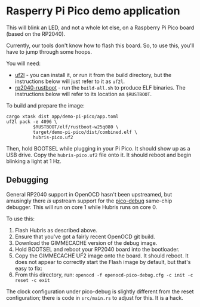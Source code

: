 # Rasperry Pi Pico demo application

This will blink an LED, and not a whole lot else, on a Raspberry Pi Pico board
(based on the RP2040).

Currently, our tools don't know how to flash this board. So, to use this, you'll
have to jump through some hoops.

You will need:

- [uf2l](https://github.com/cbiffle/uf2l) - you can install it, or run it from
  the build directory, but the instructions below will just refer to it as
  `uf2l`.
- [rp2040-rustboot](https://github.com/cbiffle/rp2040-rustboot) - run the
  `build-all.sh` to produce ELF binaries. The instructions below will refer to
  its location as `$RUSTBOOT`.

To build and prepare the image:

```
cargo xtask dist app/demo-pi-pico/app.toml
uf2l pack -e 4096 \
          $RUSTBOOT/elf/rustboot-w25q080 \
          target/demo-pi-pico/dist/combined.elf \
          hubris-pico.uf2
```

Then, hold BOOTSEL while plugging in your Pi Pico. It should show up as a USB
drive. Copy the `hubris-pico.uf2` file onto it. It should reboot and begin
blinking a light at 1 Hz.

## Debugging

General RP2040 support in OpenOCD hasn't been upstreamed, but amusingly there
_is_ upstream support for the [pico-debug] same-chip debugger. This will run on
core 1 while Hubris runs on core 0.

To use this:

1. Flash Hubris as described above.
2. Ensure that you've got a fairly recent OpenOCD git build.
3. Download the GIMMECACHE version of the debug image.
4. Hold BOOTSEL and reboot your RP2040 board into the bootloader.
5. Copy the GIMMECACHE UF2 image onto the board. It should reboot. It does not
   appear to correctly start the Flash image by default, but that's easy to fix:
6. From this directory, run: `openocd -f openocd-pico-debug.cfg -c init -c reset
   -c exit`

The clock configuration under pico-debug is slightly different from the reset
configuration; there is code in `src/main.rs` to adjust for this. It is a hack.

[pico-debug]: https://github.com/majbthrd/pico-debug
